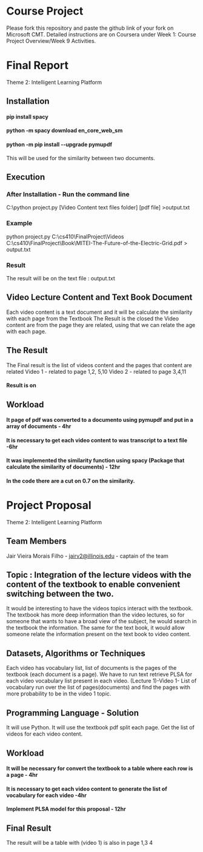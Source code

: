 # Course Project
Please fork this repository and paste the github link of your fork on Microsoft CMT. Detailed instructions are on Coursera under Week 1: Course Project Overview/Week 9 Activities.

# Final Report
Theme 2: Intelligent Learning Platform

## Installation
  #### pip install spacy
  #### python -m spacy download en_core_web_sm
  #### python -m pip install --upgrade pymupdf
  This will be used for the similarity between two documents.

## Execution 
  ### After Installation - Run the command line
  C:\python project.py [Video Content text files folder] [pdf file] >output.txt 
  ### Example
   python project.py C:\cs410\FinalProject\Videos C:\cs410\FinalProject\Book\MITEI-The-Future-of-the-Electric-Grid.pdf > output.txt
  ### Result
  The result will be on the text file : output.txt

## Video Lecture Content and Text Book Document 
  Each video content is a text document and it will be calculate the similarity with each page from the Textbook
  The Result is the closed the Video content are from the page they are related, using that we can relate the age with each page.
## The Result
  The Final result is the list of videos content and the pages that content are related
  Video 1 - related to page 1,2, 5,10
  Video 2 - related to page 3,4,11
  #### Result is on 
## Workload
#### It page of pdf was converted to a documento using pymupdf and put in a array of documents - 4hr
#### It is necessary to get each video content to was transcript to a text file -6hr
#### It was implemented the similarity function using spacy (Package that calculate the similarity of documents) - 12hr
#### In the code there are a cut on 0.7 on the similarity.


# Project Proposal
Theme 2: Intelligent Learning Platform

## Team Members 
Jair Vieira Morais Filho - jairv2@illinois.edu - captain of the team

## Topic : Integration of the lecture videos with the content of the textbook to enable convenient switching between the two.
It would be interesting to have the videos topics interact with the textbook. The textbook has more deep information than the video lectures, so for someone that wants to have a broad view of the subject, he would search in the textbook the information. The same for the text book, it would allow someone relate the information present on the text book to video content.

## Datasets, Algorithms or Techniques
Each video has vocabulary list, list of documents is the pages of the textbook (each document is a page). We have to run text retrieve PLSA for each video vocabulary list present in each video. 
(Lecture 1)-Video 1- List of vocabulary run over the list of pages(documents) and find the pages with more probability to be in the video 1 topic.

## Programming Language - Solution
It will use Python.
It will use the textbook pdf split each page. 
Get the list of videos for each video content.

## Workload
#### It will be necessary for convert the textbook to a table where each row is a page - 4hr
#### It is necessary to get each video content to generate the list of vocabulary for each video -4hr
#### Implement PLSA model for this proposal - 12hr

## Final Result
The result will be a table with (video 1) is also in page 1,3 4


  
